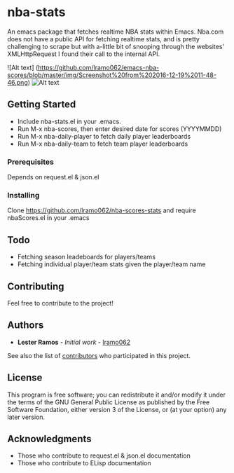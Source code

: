 # nba-stats

An emacs package that fetches realtime NBA stats within Emacs.
Nba.com does not have a public API for fetching realtime stats, and is pretty challenging to scrape 
but with a-little bit of snooping through the websites' XMLHttpRequest I found their call to the internal API.

![Alt text] (https://github.com/lramo062/emacs-nba-scores/blob/master/img/Screenshot%20from%202016-12-19%2011-48-46.png)
![Alt text](https://github.com/lramo062/emacs-nba-scores/blob/master/img/Screenshot%20from%202016-12-19%2011-48-26.png "Here's a screen shot:")


## Getting Started

* Include nba-stats.el in your .emacs. 
* Run M-x nba-scores, then enter desired date for scores (YYYYMMDD)
* Run M-x nba-daily-player to fetch daily player leaderboards
* Run M-x nba-daily-team to fetch team player leaderboards

### Prerequisites

Depends on request.el & json.el


### Installing

Clone https://github.com/lramo062/nba-scores-stats and require nbaScores.el in your .emacs


## Todo

* Fetching season leadeboards for players/teams
* Fetching individual player/team stats given the player/team name

## Contributing

Feel free to contribute to the project!

## Authors

* **Lester Ramos** - *Initial work* - [lramo062](https://github.com/lramo062)

See also the list of [contributors](https://github.com/lramo062/emacs-nba-scores/contributors) who participated in this project.

## License

This program is free software; you can redistribute it and/or modify
it under the terms of the GNU General Public License as published by
the Free Software Foundation, either version 3 of the License, or
(at your option) any later version.

## Acknowledgments

* Those who contribute to request.el & json.el documentation
* Those who contribute to ELisp documentation 
